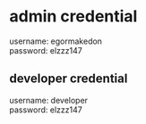 # admin credential

username: egormakedon<br>
password: elzzz147

## developer credential

username: developer<br>
password: elzzz147